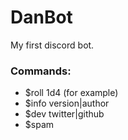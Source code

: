 # DanBot
My first discord bot.

### Commands:
* $roll 1d4 (for example)
* $info version|author
* $dev twitter|github
* $spam
